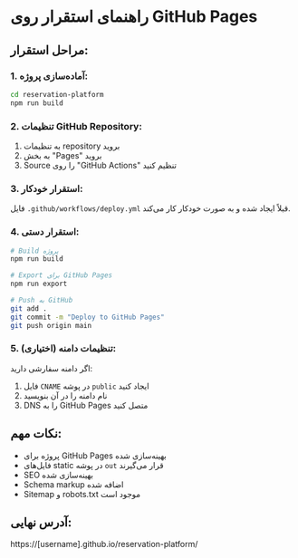 # راهنمای استقرار روی GitHub Pages

## مراحل استقرار:

### 1. آماده‌سازی پروژه:
```bash
cd reservation-platform
npm run build
```

### 2. تنظیمات GitHub Repository:
1. به تنظیمات repository بروید
2. به بخش "Pages" بروید
3. Source را روی "GitHub Actions" تنظیم کنید

### 3. استقرار خودکار:
فایل `.github/workflows/deploy.yml` قبلاً ایجاد شده و به صورت خودکار کار می‌کند.

### 4. استقرار دستی:
```bash
# Build پروژه
npm run build

# Export برای GitHub Pages
npm run export

# Push به GitHub
git add .
git commit -m "Deploy to GitHub Pages"
git push origin main
```

### 5. تنظیمات دامنه (اختیاری):
اگر دامنه سفارشی دارید:
1. فایل `CNAME` در پوشه `public` ایجاد کنید
2. نام دامنه را در آن بنویسید
3. DNS را به GitHub Pages متصل کنید

## نکات مهم:
- پروژه برای GitHub Pages بهینه‌سازی شده
- فایل‌های static در پوشه `out` قرار می‌گیرند
- SEO بهینه‌سازی شده
- Schema markup اضافه شده
- Sitemap و robots.txt موجود است

## آدرس نهایی:
https://[username].github.io/reservation-platform/
